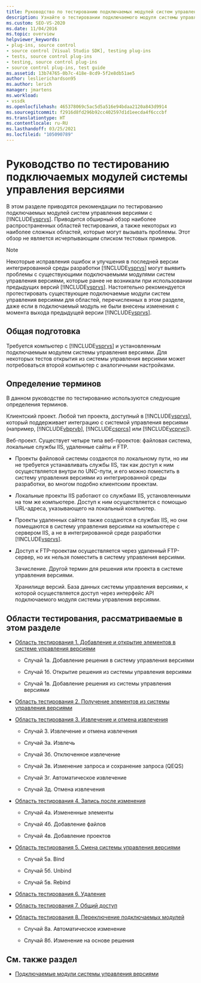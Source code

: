 ```yaml
---
title: Руководство по тестированию подключаемых модулей систем управления версиями | Документация Майкрософт
description: Узнайте о тестировании подключаемого модуля системы управления версиями с помощью Visual Studio. Этот обзор охватывает общие области тестирования.
ms.custom: SEO-VS-2020
ms.date: 11/04/2016
ms.topic: overview
helpviewer_keywords:
- plug-ins, source control
- source control [Visual Studio SDK], testing plug-ins
- tests, source control plug-ins
- testing, source control plug-ins
- source control plug-ins, test guide
ms.assetid: 13b74765-0b7c-418e-8cd9-5f2e8db51ae5
author: leslierichardson95
ms.author: lerich
manager: jmartens
ms.workload:
- vssdk
ms.openlocfilehash: 465378069c5ac5d5a516e94bdaa2120a843d9914
ms.sourcegitcommit: f2916d8fd296b92cc402597d1d1eecda4f6cccbf
ms.translationtype: HT
ms.contentlocale: ru-RU
ms.lasthandoff: 03/25/2021
ms.locfileid: "105090789"
---
```

# <a name="test-guide-for-source-control-plug-ins"></a>Руководство по тестированию подключаемых модулей системы управления версиями
В этом разделе приводятся рекомендации по тестированию подключаемых модулей систем управления версиями с [!INCLUDE[vsprvs](../../code-quality/includes/vsprvs_md.md)]. Приводится обширный обзор наиболее распространенных областей тестирования, а также некоторых из наиболее сложных областей, которые могут вызывать проблемы. Этот обзор не является исчерпывающим списком тестовых примеров.

> [!NOTE]
> Некоторые исправления ошибок и улучшения в последней версии интегрированной среды разработки [!INCLUDE[vsprvs](../../code-quality/includes/vsprvs_md.md)] могут выявить проблемы с существующими подключаемыми модулями систем управления версиями, которые ранее не возникали при использовании предыдущих версий [!INCLUDE[vsprvs](../../code-quality/includes/vsprvs_md.md)]. Настоятельно рекомендуется протестировать существующие подключаемые модули систем управления версиями для областей, перечисленных в этом разделе, даже если в подключаемый модуль не были внесены изменения с момента выхода предыдущей версии [!INCLUDE[vsprvs](../../code-quality/includes/vsprvs_md.md)].

## <a name="common-preparation"></a>Общая подготовка
 Требуется компьютер с [!INCLUDE[vsprvs](../../code-quality/includes/vsprvs_md.md)] и установленным подключаемым модулем системы управления версиями. Для некоторых тестов открытия из системы управления версиями может потребоваться второй компьютер с аналогичными настройками.

## <a name="definition-of-terms"></a>Определение терминов
 В данном руководстве по тестированию используются следующие определения терминов.

 Клиентский проект. Любой тип проекта, доступный в [!INCLUDE[vsprvs](../../code-quality/includes/vsprvs_md.md)], который поддерживает интеграцию с системой управления версиями (например, [!INCLUDE[vbprvb](../../code-quality/includes/vbprvb_md.md)], [!INCLUDE[csprcs](../../data-tools/includes/csprcs_md.md)] или [!INCLUDE[vcprvc](../../code-quality/includes/vcprvc_md.md)]).

 Веб-проект. Существует четыре типа веб-проектов: файловая система, локальные службы IIS, удаленные сайты и FTP.

- Проекты файловой системы создаются по локальному пути, но им не требуется устанавливать службы IIS, так как доступ к ним осуществляется внутри по UNC-пути, и его можно поместить в систему управления версиями из интегрированной среды разработки, во многом подобно клиентским проектам.

- Локальные проекты IIS работают со службами IIS, установленными на том же компьютере. Доступ к ним осуществляется с помощью URL-адреса, указывающего на локальный компьютер.

- Проекты удаленных сайтов также создаются в службах IIS, но они помещаются в систему управления версиями на компьютере с сервером IIS, а не в интегрированной среде разработки [!INCLUDE[vsprvs](../../code-quality/includes/vsprvs_md.md)].

- Доступ к FTP-проектам осуществляется через удаленный FTP-сервер, но их нельзя поместить в систему управления версиями.

  Зачисление. Другой термин для решения или проекта в системе управления версиями.

  Хранилище версий. База данных системы управления версиями, к которой осуществляется доступ через интерфейс API подключаемого модуля системы управления версиями.

## <a name="test-areas-covered-in-this-section"></a>Области тестирования, рассматриваемые в этом разделе

- [Область тестирования 1. Добавление и открытие элементов в системе управления версиями](../../extensibility/internals/test-area-1-add-to-open-from-source-control.md)

  - Случай 1а. Добавление решения в систему управления версиями

  - Случай 1б. Открытие решения из системы управления версиями

  - Случай 1в. Добавление решения из системы управления версиями

- [Область тестирования 2. Получение элементов из системы управления версиями](../../extensibility/internals/test-area-2-get-from-source-control.md)

- [Область тестирования 3. Извлечение и отмена извлечения](../../extensibility/internals/test-area-3-check-out-undo-checkout.md)

  - Случай 3. Извлечение и отмена извлечения

  - Случай 3а. Извлечь

  - Случай 3б. Отключенное извлечение

  - Случай 3в. Изменение запроса и сохранение запроса (QEQS)

  - Случай 3г. Автоматическое извлечение

  - Случай 3д. Отмена извлечения

- [Область тестирования 4. Запись после изменения](../../extensibility/internals/test-area-4-check-in.md)

  - Случай 4а. Измененные элементы

  - Случай 4б. Добавление файлов

  - Случай 4в. Добавление проектов

- [Область тестирования 5. Смена системы управления версиями](../../extensibility/internals/test-area-5-change-source-control.md)

  - Случай 5а. Bind

  - Случай 5б. Unbind

  - Случай 5в. Rebind

- [Область тестирования 6. Удаление](../../extensibility/internals/test-area-6-delete.md)

- [Область тестирования 7. Общий доступ](../../extensibility/internals/test-area-7-share.md)

- [Область тестирования 8. Переключение подключаемых модулей](../../extensibility/internals/test-area-8-plug-in-switching.md)

  - Случай 8а. Автоматическое изменение

  - Случай 8б. Изменение на основе решения

## <a name="see-also"></a>См. также раздел
- [Подключаемые модули системы управления версиями](../../extensibility/source-control-plug-ins.md)
